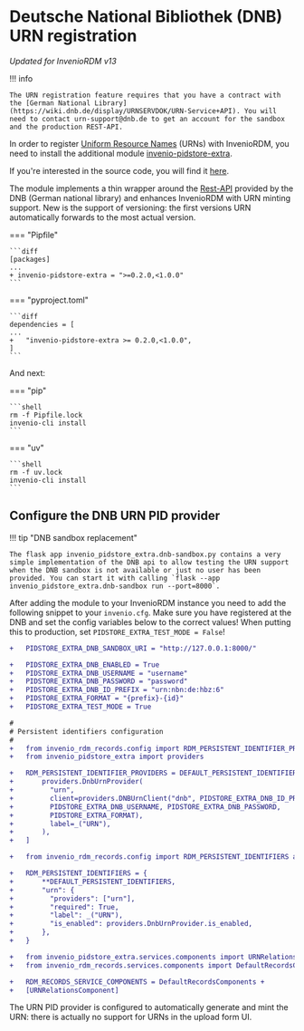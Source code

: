 # Deutsche National Bibliothek (DNB) URN registration

*Updated for InvenioRDM v13*

!!! info

    The URN registration feature requires that you have a contract with the [German National Library](https://wiki.dnb.de/display/URNSERVDOK/URN-Service+API). You will need to contact urn-support@dnb.de to get an account for the sandbox and the production REST-API.

In order to register [Uniform Resource Names](https://en.wikipedia.org/wiki/Uniform_Resource_Name) (URNs) with InvenioRDM, you need to install the additional module [invenio-pidstore-extra](https://pypi.org/project/invenio-pidstore-extra/).

If you're interested in the source code, you will find it [here](https://github.com/ulbmuenster/invenio-pidstore-extra).

The module implements a thin wrapper around the [Rest-API](https://wiki.dnb.de/display/URNSERVDOK/URN-Service+API) provided by the DNB (German national library) and enhances InvenioRDM with URN minting support. New is the support of versioning: the first versions URN automatically forwards to the most actual version.

=== "Pipfile"

    ```diff
    [packages]
    ...
    + invenio-pidstore-extra = ">=0.2.0,<1.0.0"
    ```

=== "pyproject.toml"

    ```diff
    dependencies = [
    ...
    +   "invenio-pidstore-extra >= 0.2.0,<1.0.0",
    ]
    ```


And next:

=== "pip"

    ```shell
    rm -f Pipfile.lock
    invenio-cli install
    ```

=== "uv"

    ```shell
    rm -f uv.lock
    invenio-cli install
    ```

## Configure the DNB URN PID provider

!!! tip "DNB sandbox replacement"

    The flask app invenio_pidstore_extra.dnb-sandbox.py contains a very simple implementation of the DNB api to allow testing the URN support when the DNB sandbox is not available or just no user has been provided. You can start it with calling `flask --app invenio_pidstore_extra.dnb-sandbox run --port=8000`.

After adding the module to your InvenioRDM instance you need to add the following snippet to your `invenio.cfg`.
Make sure you have registered at the DNB and set the config variables below to the correct values!
When putting this to production, set `PIDSTORE_EXTRA_TEST_MODE = False`!

```diff
+   PIDSTORE_EXTRA_DNB_SANDBOX_URI = "http://127.0.0.1:8000/"

+   PIDSTORE_EXTRA_DNB_ENABLED = True
+   PIDSTORE_EXTRA_DNB_USERNAME = "username"
+   PIDSTORE_EXTRA_DNB_PASSWORD = "password"
+   PIDSTORE_EXTRA_DNB_ID_PREFIX = "urn:nbn:de:hbz:6"
+   PIDSTORE_EXTRA_FORMAT = "{prefix}-{id}"
+   PIDSTORE_EXTRA_TEST_MODE = True

#
# Persistent identifiers configuration
#
+   from invenio_rdm_records.config import RDM_PERSISTENT_IDENTIFIER_PROVIDERS as DEFAULT_PERSISTENT_IDENTIFIER_PROVIDERS
+   from invenio_pidstore_extra import providers

+   RDM_PERSISTENT_IDENTIFIER_PROVIDERS = DEFAULT_PERSISTENT_IDENTIFIER_PROVIDERS + [
+       providers.DnbUrnProvider(
+         "urn",
+         client=providers.DNBUrnClient("dnb", PIDSTORE_EXTRA_DNB_ID_PREFIX, 
+         PIDSTORE_EXTRA_DNB_USERNAME, PIDSTORE_EXTRA_DNB_PASSWORD, 
+         PIDSTORE_EXTRA_FORMAT),
+         label=_("URN"),
+       ),
+   ]

+   from invenio_rdm_records.config import RDM_PERSISTENT_IDENTIFIERS as +   DEFAULT_PERSISTENT_IDENTIFIERS

+   RDM_PERSISTENT_IDENTIFIERS = {
+       **DEFAULT_PERSISTENT_IDENTIFIERS,
+       "urn": {
+         "providers": ["urn"],
+         "required": True,
+         "label": _("URN"),
+         "is_enabled": providers.DnbUrnProvider.is_enabled,
+       },
+   }

+   from invenio_pidstore_extra.services.components import URNRelationsComponent
+   from invenio_rdm_records.services.components import DefaultRecordsComponents

+   RDM_RECORDS_SERVICE_COMPONENTS = DefaultRecordsComponents + 
+   [URNRelationsComponent]

```

The URN PID provider is configured to automatically generate and mint the URN: there is actually no support
for URNs in the upload form UI.
